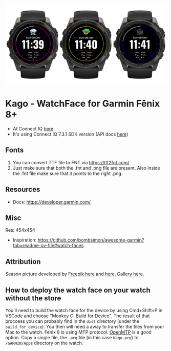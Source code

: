 ![Kago](./dist/store/hero.png)

# Kago - WatchFace for Garmin Fēnix 8+

* At Connect IQ [here](https://apps.garmin.com/apps/0866d1f2-2b9c-4a6f-8d50-a544de9c18ca?tid=0)
* It's using Connect IQ 7.3.1 SDK version (API docs [here](https://developer.garmin.com/connect-iq/api-docs/))

## Fonts

1. You can convert TTF file to FNT via https://ttf2fnt.com/
2. Just make sure that both the .fnt and .png file are present. Also inside the .fnt file make sure that it points to the right .png.

## Resources

* Docs: https://developer.garmin.com/

## Misc

Res: 454x454

* Inspiration: https://github.com/bombsimon/awesome-garmin?tab=readme-ov-file#watch-faces

## Attribution

Season picture developed by [Freepik here](https://www.freepik.com/free-vector/months-year-template-design_33802328.htm#fromView=keyword&page=1&position=12&uuid=9343120e-e1c9-4ccb-873b-1c1bb6aa44f6) and [here](https://www.freepik.com/free-vector/calendar-with-sketchy-seasonal-elements_823715.htm#fromView=keyword&page=1&position=33&uuid=9343120e-e1c9-4ccb-873b-1c1bb6aa44f6). Gallery [here](https://www.freepik.com/free-photos-vectors/months-year-icon).

## How to deploy the watch face on your watch without the store

You'll need to build the watch face for the device by using Cmd+Shift+P in VSCode and choose "Monkey C: Build for Device". The result of that proccess you can probably find in the `dist` directory (under the `build_for_device`). You then will need a away to transfer the files from your Mac to the watch. Fenix 8 is using MTP protocol. [OpenMTP](https://openmtp.ganeshrvel.com/) is a good option. Copy a single file, the `.prg` file (in this case `Kago.prg`) to `/GARMIN/Apps` directory on the watch.